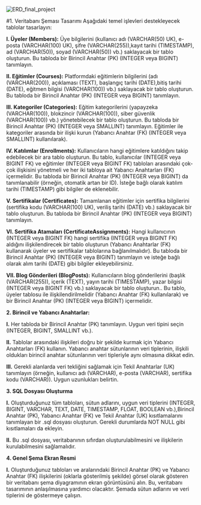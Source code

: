 ![ERD_final_project](https://github.com/user-attachments/assets/0b9743f4-a27e-42d3-926b-bb2747db6417)


#1.  Veritabanı Şeması Tasarımı
Aşağıdaki temel işlevleri destekleyecek tablolar tasarlayın: 

****I. Üyeler (Members):**** Üye bilgilerini (kullanıcı adı (VARCHAR(50) UK), e-posta (VARCHAR(100) UK), şifre (VARCHAR(255)),kayıt tarihi (TIMESTAMP), 
ad (VARCHAR(50)), soyad (VARCHAR(50)) vb.) saklayacak bir tablo oluşturun. Bu tabloda bir Birincil Anahtar (PK) (INTEGER veya BIGINT) tanımlayın. 

****II. Eğitimler (Courses):**** Platformdaki eğitimlerin bilgilerini (adı (VARCHAR(200)), açıklaması (TEXT), başlangıç tarihi (DATE),bitiş tarihi (DATE), 
eğitmen bilgisi (VARCHAR(100)) vb.) saklayacak bir tablo oluşturun. Bu tabloda bir Birincil Anahtar (PK) (INTEGER veya BIGINT) tanımlayın.

****III. Kategoriler (Categories):**** Eğitim kategorilerini (yapayzeka (VARCHAR(100)), blokzincir (VARCHAR(100)), siber güvenlik (VARCHAR(100)) vb.)
yönetebilecek bir tablo oluşturun. Bu tabloda bir Birincil Anahtar (PK) (INTEGER veya SMALLINT) tanımlayın. Eğitimler ile kategoriler arasında 
bir ilişki kurun (Yabancı Anahtar (FK) (INTEGER veya SMALLINT) kullanılarak). 

****IV. Katılımlar (Enrollments):**** Kullanıcıların hangi eğitimlere katıldığını takip edebilecek bir ara tablo oluşturun. Bu tablo, kullanıcılar (INTEGER veya BIGINT FK) 
ve eğitimler (INTEGER veya BIGINT FK) tabloları arasındaki çok-çok ilişkisini yönetmeli ve her iki tabloya ait Yabancı Anahtarları (FK) içermelidir. Bu tabloda bir 
Birincil Anahtar (PK) (INTEGER veya BIGINT) da tanımlanabilir (örneğin, otomatik artan bir ID). İsteğe bağlı olarak katılım tarihi (TIMESTAMP) gibi bilgiler de eklenebilir.

****V. Sertifikalar (Certificates):**** Tamamlanan eğitimler için sertifika bilgilerini (sertifika kodu (VARCHAR(100) UK), veriliş tarihi (DATE) vb.) saklayacak bir tablo oluşturun.
Bu tabloda bir Birincil Anahtar (PK) (INTEGER veya BIGINT) tanımlayın.

****VI. Sertifika Atamaları (CertificateAssignments):**** Hangi kullanıcının (INTEGER veya BIGINT FK) hangi sertifika (INTEGER veya BIGINT FK) aldığını ilişkilendirecek bir tablo oluşturun
(Yabancı Anahtarlar (FK) kullanarak üyeler ve sertifikalar tablolarına bağlanılmalıdır).  Bu tabloda bir Birincil Anahtar (PK) (INTEGER veya BIGINT) tanımlayın ve isteğe bağlı olarak 
alım tarihi (DATE) gibi bilgiler ekleyebilirsiniz.

****VII. Blog Gönderileri (BlogPosts):**** Kullanıcıların blog gönderilerini (başlık (VARCHAR(255)), içerik (TEXT), yayın tarihi (TIMESTAMP), yazar bilgisi (INTEGER veya BIGINT FK) vb.) 
saklayacak bir tablo oluşturun.. Bu tablo, üyeler tablosu ile ilişkilendirilmelidir (Yabancı Anahtar (FK) kullanılarak) ve bir Birincil Anahtar (PK) (INTEGER veya BIGINT) içermelidir. 

**2.  Birincil ve Yabancı Anahtarlar:** 

****I.**** Her tabloda bir Birincil Anahtar (PK) tanımlayın. Uygun veri tipini seçin (INTEGER, BIGINT, SMALLINT vb.). 

****II.**** Tablolar arasındaki ilişkileri doğru bir şekilde kurmak için Yabancı Anahtarları (FK) kullanın. Yabancı anahtar sütunlarının veri tiplerinin, ilişkili oldukları birincil 
anahtar sütunlarının veri tipleriyle aynı olmasına dikkat edin.

****III.**** Gerekli alanlarda veri tekliğini sağlamak için Tekil Anahtarlar (UK) tanımlayın (örneğin, kullanıcı adı (VARCHAR), e-posta (VARCHAR), sertifika kodu (VARCHAR)). Uygun uzunlukları belirtin. 

**3.  SQL Dosyası Oluşturma** 

****I.**** Oluşturduğunuz tüm tabloları, sütun adlarını, uygun veri tiplerini (INTEGER, BIGINT, VARCHAR, TEXT, DATE, TIMESTAMP, FLOAT, BOOLEAN vb.),Birincil Anahtar (PK), Yabancı Anahtar (FK) ve 
Tekil Anahtar (UK) kısıtlamalarını tanımlayan bir .sql dosyası oluşturun. Gerekli durumlarda NOT NULL gibi kısıtlamaları da ekleyin.

****II.**** Bu .sql dosyası, veritabanının sıfırdan oluşturulabilmesini ve ilişkilerin kurulabilmesini sağlamalıdır. 

**4. Genel Şema Ekran Resmi** 

****I.**** Oluşturduğunuz tabloları ve aralarındaki Birincil Anahtar (PK) ve Yabancı Anahtar (FK) ilişkilerini (oklarla gösterilmiş şekilde) görsel olarak gösteren bir veritabanı şema
diyagramının ekran görüntüsünü alın. Bu, veritabanı tasarımının anlaşılmasına yardımcı olacaktır. Şemada sütun adlarını ve veri tiplerini de göstermeye çalışın. 

